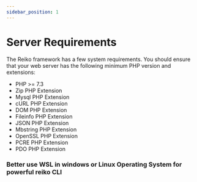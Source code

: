 ```yaml
---
sidebar_position: 1
---
```


# Server Requirements

The Reiko framework has a few system requirements. You should ensure that your web server has the following minimum PHP version and extensions:

- PHP >= 7.3
- Zip PHP Extension
- Mysql PHP Extension
- cURL PHP Extension
- DOM PHP Extension
- Fileinfo PHP Extension
- JSON PHP Extension
- Mbstring PHP Extension
- OpenSSL PHP Extension
- PCRE PHP Extension
- PDO PHP Extension

### Better use WSL in windows or Linux Operating System for powerful reiko CLI
